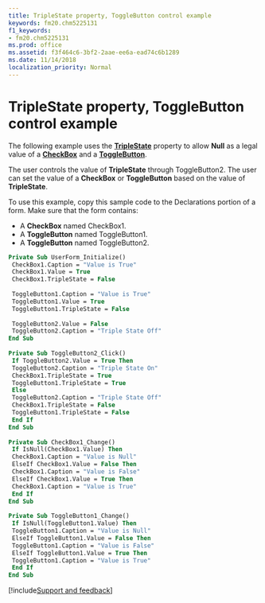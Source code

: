 ```yaml
---
title: TripleState property, ToggleButton control example
keywords: fm20.chm5225131
f1_keywords:
- fm20.chm5225131
ms.prod: office
ms.assetid: f3f464c6-3bf2-2aae-ee6a-ead74c6b1289
ms.date: 11/14/2018
localization_priority: Normal
---
```



# TripleState property, ToggleButton control example

The following example uses the **[TripleState](triplestate-property.md)** property to allow **Null** as a legal value of a **[CheckBox](checkbox-control.md)** and a **[ToggleButton](togglebutton-control.md)**. 

The user controls the value of **TripleState** through ToggleButton2. The user can set the value of a **CheckBox** or **ToggleButton** based on the value of **TripleState**.

To use this example, copy this sample code to the Declarations portion of a form. Make sure that the form contains:

- A **CheckBox** named CheckBox1.    
- A **ToggleButton** named ToggleButton1.   
- A **ToggleButton** named ToggleButton2.
    

```vb
Private Sub UserForm_Initialize() 
 CheckBox1.Caption = "Value is True" 
 CheckBox1.Value = True 
 CheckBox1.TripleState = False 
 
 ToggleButton1.Caption = "Value is True" 
 ToggleButton1.Value = True 
 ToggleButton1.TripleState = False 
 
 ToggleButton2.Value = False 
 ToggleButton2.Caption = "Triple State Off" 
End Sub 
 
Private Sub ToggleButton2_Click() 
 If ToggleButton2.Value = True Then 
 ToggleButton2.Caption = "Triple State On" 
 CheckBox1.TripleState = True 
 ToggleButton1.TripleState = True 
 Else 
 ToggleButton2.Caption = "Triple State Off" 
 CheckBox1.TripleState = False 
 ToggleButton1.TripleState = False 
 End If 
End Sub 
 
Private Sub CheckBox1_Change() 
 If IsNull(CheckBox1.Value) Then 
 CheckBox1.Caption = "Value is Null" 
 ElseIf CheckBox1.Value = False Then 
 CheckBox1.Caption = "Value is False" 
 ElseIf CheckBox1.Value = True Then 
 CheckBox1.Caption = "Value is True" 
 End If 
End Sub 
 
Private Sub ToggleButton1_Change() 
 If IsNull(ToggleButton1.Value) Then 
 ToggleButton1.Caption = "Value is Null" 
 ElseIf ToggleButton1.Value = False Then 
 ToggleButton1.Caption = "Value is False" 
 ElseIf ToggleButton1.Value = True Then 
 ToggleButton1.Caption = "Value is True" 
 End If 
End Sub
```

[!include[Support and feedback](~/includes/feedback-boilerplate.md)]